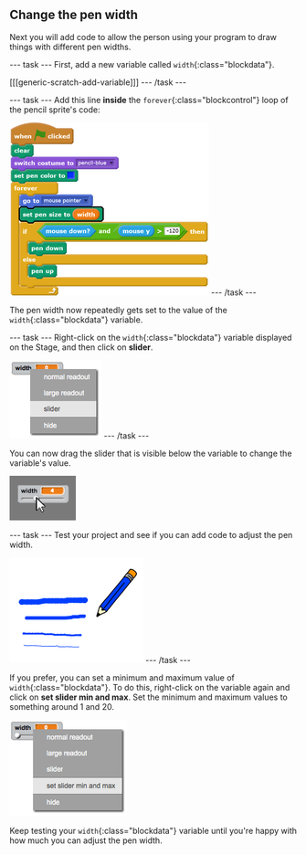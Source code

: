 ## Change the pen width

Next you will add code to allow the person using your program to draw things with different pen widths.

--- task ---
First, add a new variable called `width`{:class="blockdata"}.

[[[generic-scratch-add-variable]]]
--- /task ---

--- task ---
Add this line __inside__ the `forever`{:class="blockcontrol"} loop of the pencil sprite's code:

![blocks_1545215466_187711](images/blocks_1545215466_187711.png)
--- /task ---

The pen width now repeatedly gets set to the value of the `width`{:class="blockdata"} variable.

--- task ---
Right-click on the `width`{:class="blockdata"} variable displayed on the Stage, and then click on **slider**.

![screenshot](images/paint-slider.png)
--- /task ---

You can now drag the slider that is visible below the variable to change the variable's value.

![screenshot](images/paint-slider-change.png)

--- task ---
Test your project and see if you can add code to adjust the pen width.

![screenshot](images/paint-width-test.png)
--- /task ---

If you prefer, you can set a minimum and maximum value of `width`{:class="blockdata"}. To do this, right-click on the variable again and click on **set slider min and max**. Set the minimum and maximum values to something around 1 and 20.

![screenshot](images/paint-slider-max.png)

Keep testing your `width`{:class="blockdata"} variable until you're happy with how much you can adjust the pen width.
